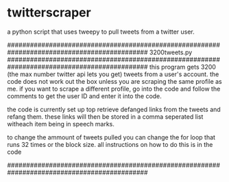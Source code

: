 # twitterscraper
a python script that uses tweepy to pull tweets from a twitter user. 

#############################################################################################
3200tweets.py
#############################################################################################
this program gets 3200 (the max number twitter api lets you get) tweets from a user's account. the code does not work out the box unless you are scraping the same profile as me. 
if you want to scrape a different profile, go into the code and follow the comments to get the user ID and enter it into the code. 

the code is currently set up top retrieve defanged links from the tweets and refang them. these links will then be stored in a comma seperated list witheach item being in speech marks. 

to change the ammount of tweets pulled you can change the for loop that runs 32 times or the block size. all instructions on how to do this is in the code

#############################################################################################

